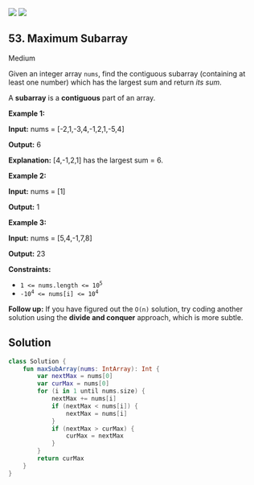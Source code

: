 [![](https://img.shields.io/github/stars/javadev/LeetCode-in-All?label=Stars&style=flat-square)](https://github.com/javadev/LeetCode-in-All)
[![](https://img.shields.io/github/forks/javadev/LeetCode-in-All?label=Fork%20me%20on%20GitHub%20&style=flat-square)](https://github.com/javadev/LeetCode-in-All/fork)

## 53\. Maximum Subarray

Medium

Given an integer array `nums`, find the contiguous subarray (containing at least one number) which has the largest sum and return _its sum_.

A **subarray** is a **contiguous** part of an array.

**Example 1:**

**Input:** nums = [-2,1,-3,4,-1,2,1,-5,4]

**Output:** 6

**Explanation:** [4,-1,2,1] has the largest sum = 6.

**Example 2:**

**Input:** nums = [1]

**Output:** 1

**Example 3:**

**Input:** nums = [5,4,-1,7,8]

**Output:** 23

**Constraints:**

*   <code>1 <= nums.length <= 10<sup>5</sup></code>
*   <code>-10<sup>4</sup> <= nums[i] <= 10<sup>4</sup></code>

**Follow up:** If you have figured out the `O(n)` solution, try coding another solution using the **divide and conquer** approach, which is more subtle.

## Solution

```kotlin
class Solution {
    fun maxSubArray(nums: IntArray): Int {
        var nextMax = nums[0]
        var curMax = nums[0]
        for (i in 1 until nums.size) {
            nextMax += nums[i]
            if (nextMax < nums[i]) {
                nextMax = nums[i]
            }
            if (nextMax > curMax) {
                curMax = nextMax
            }
        }
        return curMax
    }
}
```